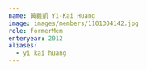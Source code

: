 ```yaml
---
name: 黃義凱 Yi-Kai Huang 
image: images/members/1101304142.jpg 
role: formerMem
enteryear: 2012
aliases:
  - yi kai huang
---
```

